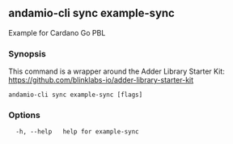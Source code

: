 ## andamio-cli sync example-sync

Example for Cardano Go PBL

### Synopsis



This command is a wrapper around the Adder Library Starter Kit:
https://github.com/blinklabs-io/adder-library-starter-kit
	
	

```
andamio-cli sync example-sync [flags]
```

### Options

```
  -h, --help   help for example-sync
```

